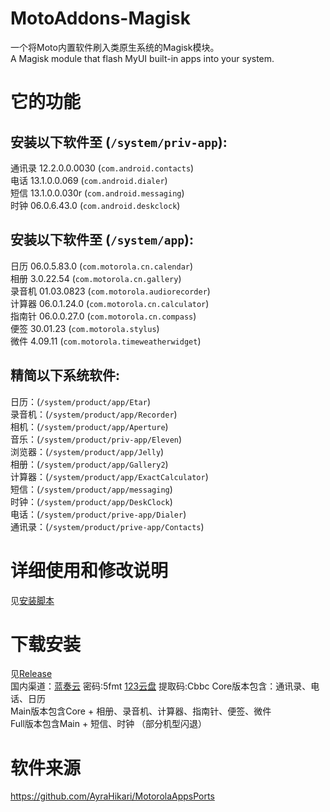 # MotoAddons-Magisk
一个将Moto内置软件刷入类原生系统的Magisk模块。  
A Magisk module that flash MyUI built-in apps into your system.

# 它的功能

## 安装以下软件至 (`/system/priv-app`):  
通讯录 12.2.0.0.0030 (`com.android.contacts`)  
电话 13.1.0.0.069 (`com.android.dialer`)  
短信 13.1.0.0.030r (`com.android.messaging`)  
时钟 06.0.6.43.0 (`com.android.deskclock`)  

## 安装以下软件至 (`/system/app`):
日历 06.0.5.83.0 (`com.motorola.cn.calendar`)  
相册 3.0.22.54 (`com.motorola.cn.gallery`)  
录音机 01.03.0823 (`com.motorola.audiorecorder`)  
计算器 06.0.1.24.0 (`com.motorola.cn.calculator`)  
指南针 06.0.0.27.0 (`com.motorola.cn.compass`)  
便签 30.01.23 (`com.motorola.stylus`)  
微件 4.09.11 (`com.motorola.timeweatherwidget`)  

## 精简以下系统软件:
日历：(`/system/product/app/Etar`)  
录音机：(`/system/product/app/Recorder`)  
相机：(`/system/product/app/Aperture`)  
音乐：(`/system/product/priv-app/Eleven`)  
浏览器：(`/system/product/app/Jelly`)  
相册：(`/system/product/app/Gallery2`)  
计算器：(`/system/product/app/ExactCalculator`)  
短信：(`/system/product/app/messaging`)  
时钟：(`/system/product/app/DeskClock`)  
电话：(`/system/product/prive-app/Dialer`)  
通讯录：(`/system/product/prive-app/Contacts`)  

# 详细使用和修改说明
见[安装脚本](install.sh)

# 下载安装
见[Release](https://github.com/KarlRaphel/MotoAddons-Magisk/releases/tag/Magisk)  
国内渠道：[蓝奏云](https://wwi.lanzoup.com/b00xck76j) 密码:5fmt [123云盘](https://www.123pan.com/s/bsElVv-k8fC.html) 提取码:Cbbc
Core版本包含：通讯录、电话、日历  
Main版本包含Core + 相册、录音机、计算器、指南针、便签、微件  
Full版本包含Main + 短信、时钟 （部分机型闪退）  

# 软件来源
https://github.com/AyraHikari/MotorolaAppsPorts
